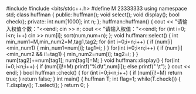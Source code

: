 #include <iostream>
#include <bits/stdc++.h>
#define M 23333333
using namespace std;
class huffman
{
public:
    huffman();
    void select();
    void display();
    bool check();
private:
    int num[1000];
    int n;
};
huffman::huffman()
{
    cout << "请输入权值个数："<<endl;
    cin >> n;
    cout << "请输入权值："<<endl;
    for (int i=0; i<n; i++)
        cin >> num[i];
    sort(num,num+n);
};
void huffman::select()
{
    int min_num1=M,min_num2=M,tag1,tag2;
    for (int i=0;i<n;i++)
    {
        if (num[i]<min_num1)
        {
            min_num1=num[i];
            tag1=i;
        }
    }
    for(int i=0;i<n;i++)
    {
        if (num[i]<min_num2 && i!=tag1)
        {
            min_num2=num[i];
            tag2=i;
        }
    }
    num[tag2]+=num[tag1];
    num[tag1]=M;
}
void huffman::display()
{
    for(int i=0;i<n;i++)
    {
        if (num[i]!=M)
            printf("%d\t",num[i]);
        else
            printf(" \t");
    }
    cout << endl;
}
bool huffman::check()
{
    for (int i=0;i<n;i++)
    {
        if (num[i]!=M)
            return true;
    }
    return false;
}
int main()
{
    huffman T;
    int flag=1;
    while(T.check())
    {
        T.display();
        T.select();
    }
    return 0;
}
